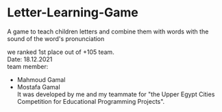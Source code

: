 # Letter-Learning-Game
A game to teach children letters and combine them with words with the sound of the word's pronunciation
                                                     
we ranked 1st place out of +105 team.                                                           
  Date: 18.12.2021                                                                                                   
 team member: 
- Mahmoud Gamal                                                            
 - Mostafa Gamal                                                      
  It was developed by me and my teammate for "the Upper Egypt Cities Competition for Educational Programming Projects".
